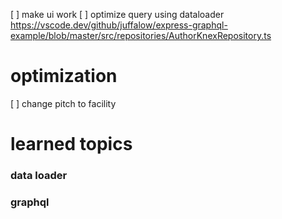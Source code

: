 [ ] make ui work
[ ] optimize query using dataloader https://vscode.dev/github/juffalow/express-graphql-example/blob/master/src/repositories/AuthorKnexRepository.ts

# optimization

[ ] change pitch to facility

# learned topics

### data loader

### graphql
